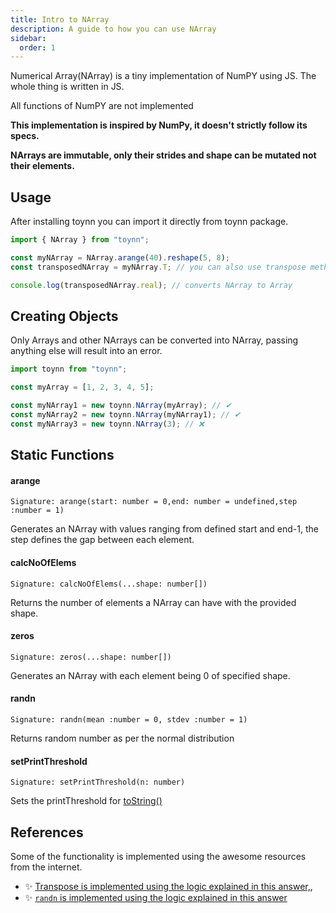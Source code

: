```yaml
---
title: Intro to NArray
description: A guide to how you can use NArray
sidebar:
  order: 1
---
```


Numerical Array(NArray) is a tiny implementation of NumPY using JS. The whole thing is written in JS.

All functions of NumPY are not implemented

**This implementation is inspired by NumPy, it doesn't strictly follow its specs.**

**NArrays are immutable, only their strides and shape can be mutated not their elements.**

## Usage

After installing toynn you can import it directly from toynn package.

```js
import { NArray } from "toynn";

const myNArray = NArray.arange(40).reshape(5, 8);
const transposedNArray = myNArray.T; // you can also use transpose method

console.log(transposedNArray.real); // converts NArray to Array
```

## Creating Objects

Only Arrays and other NArrays can be converted into NArray, passing anything else will result into an error.

```js
import toynn from "toynn";

const myArray = [1, 2, 3, 4, 5];

const myNArray1 = new toynn.NArray(myArray); // ✔
const myNArray2 = new toynn.NArray(myNArray1); // ✔
const myNArray3 = new toynn.NArray(3); // ❌
```

## Static Functions

#### arange

```
Signature: arange(start: number = 0,end: number = undefined,step :number = 1)
```

Generates an NArray with values ranging from defined start and end-1, the step defines the gap between each element.

#### calcNoOfElems

```
Signature: calcNoOfElems(...shape: number[])
```

Returns the number of elements a NArray can have with the provided shape.

#### zeros

```
Signature: zeros(...shape: number[])
```

Generates an NArray with each element being 0 of specified shape.

#### randn

```
Signature: randn(mean :number = 0, stdev :number = 1)
```

Returns random number as per the normal distribution

#### setPrintThreshold

```
Signature: setPrintThreshold(n: number)
```

Sets the printThreshold for [toString()](/narray/methods#tostring)

## References

Some of the functionality is implemented using the awesome resources from the internet.

- ✨ [Transpose is implemented using the logic explained in this answer,](https://stackoverflow.com/a/32034565),
- ✨ [`randn` is implemented using the logic explained in this answer](https://stackoverflow.com/a/36481059)

